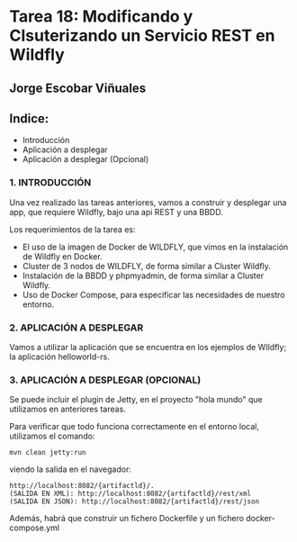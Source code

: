# Tarea 18: Modificando y Clsuterizando un Servicio REST en Wildfly

  ## Jorge Escobar Viñuales

  ## Indice:
 - Introducción
 - Aplicación a desplegar
 - Aplicación a desplegar (Opcional)

 ### 1. INTRODUCCIÓN

Una vez realizado las tareas anteriores, vamos a construir y desplegar una app, que requiere Wildfly, bajo una api REST y una BBDD.

Los requerimientos de la tarea es:

  - El uso de la imagen de Docker de WILDFLY, que vimos en la instalación de Wildfly en Docker.
  - Cluster de 3 nodos de WILDFLY, de forma similar a Cluster Wildfly.
  - Instalación de la BBDD y phpmyadmin, de forma similar a Cluster Wildfly.
  - Uso de Docker Compose, para especificar las necesidades de nuestro entorno.

 ### 2. APLICACIÓN A DESPLEGAR

Vamos a utilizar la aplicación que se encuentra en los ejemplos de WIldfly; la aplicación helloworld-rs.

  ### 3. APLICACIÓN A DESPLEGAR (OPCIONAL)

Se puede incluir el plugin de Jetty, en el proyecto "hola mundo" que utilizamos en anteriores tareas.

Para verificar que todo funciona correctamente en el entorno local, utilizamos el comando:

    mvn clean jetty:run

viendo la salida en el navegador:

    http://localhost:8082/{artifactld}/.
    (SALIDA EN XML): http://localhost:8082/{artifactld}/rest/xml
    (SALIDA EN JSON): http://localhost:8082/{artifactld}/rest/json

Además, habrá que construir un fichero Dockerfile y un fichero docker-compose.yml
